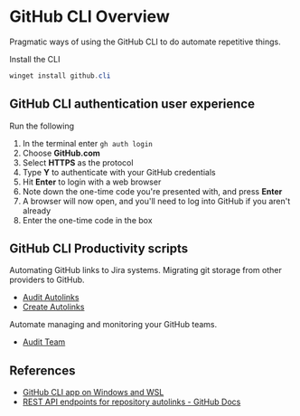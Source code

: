 # GitHub CLI Overview

Pragmatic ways of using the GitHub CLI to do automate repetitive things.

Install the CLI

```powershell
winget install github.cli
```

## GitHub CLI authentication user experience

Run the following

1. In the terminal enter `gh auth login`
2. Choose **GitHub.com**
3. Select **HTTPS** as the protocol
4. Type **Y** to authenticate with your GitHub credentials
5. Hit **Enter** to login with a web browser
6. Note down the one-time code you're presented with, and press **Enter**
7. A browser will now open, and you'll need to log into GitHub if you aren't already
8. Enter the one-time code in the box

## GitHub CLI Productivity scripts

Automating GitHub links to Jira systems. Migrating git storage from other providers to GitHub.

- [Audit Autolinks](./Powershell/GitHub-cli-Audit-Autolinks.ps1)
- [Create Autolinks](./Powershell/GitHub-cli-Create-Autolinks.ps1)

Automate managing and monitoring your GitHub teams.

- [Audit Team](./Powershell/GitHub-cli-Audit-Team.ps1)

## References

- [GitHub CLI app on Windows and WSL](https://www.windowscentral.com/how-use-github-cli-app-windows-and-wsl)
- [REST API endpoints for repository autolinks - GitHub Docs](https://docs.github.com/en/rest/repos/autolinks?apiVersion=2022-11-28)
